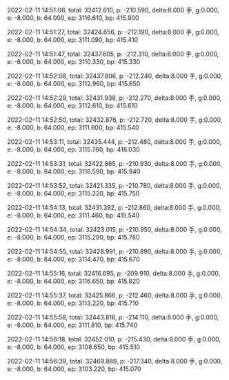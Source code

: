 2022-02-11 14:51:06, total: 32412.610, p: -210.590, delta:8.000 手, g:0.000, e: -8.000, b: 64.000, ep: 3116.610, bp: 415.900

2022-02-11 14:51:27, total: 32424.656, p: -212.190, delta:8.000 手, g:0.000, e: -8.000, b: 64.000, ep: 3111.090, bp: 415.410

2022-02-11 14:51:47, total: 32437.605, p: -212.310, delta:8.000 手, g:0.000, e: -8.000, b: 64.000, ep: 3110.330, bp: 415.330

2022-02-11 14:52:08, total: 32437.806, p: -212.240, delta:8.000 手, g:0.000, e: -8.000, b: 64.000, ep: 3112.960, bp: 415.650

2022-02-11 14:52:29, total: 32431.938, p: -212.270, delta:8.000 手, g:0.000, e: -8.000, b: 64.000, ep: 3112.610, bp: 415.610

2022-02-11 14:52:50, total: 32432.876, p: -212.720, delta:8.000 手, g:0.000, e: -8.000, b: 64.000, ep: 3111.600, bp: 415.540

2022-02-11 14:53:11, total: 32435.444, p: -212.480, delta:8.000 手, g:0.000, e: -8.000, b: 64.000, ep: 3115.760, bp: 416.030

2022-02-11 14:53:31, total: 32422.865, p: -210.930, delta:8.000 手, g:0.000, e: -8.000, b: 64.000, ep: 3116.590, bp: 415.940

2022-02-11 14:53:52, total: 32421.335, p: -210.780, delta:8.000 手, g:0.000, e: -8.000, b: 64.000, ep: 3115.220, bp: 415.750

2022-02-11 14:54:13, total: 32431.392, p: -212.860, delta:8.000 手, g:0.000, e: -8.000, b: 64.000, ep: 3111.460, bp: 415.540

2022-02-11 14:54:34, total: 32423.015, p: -210.950, delta:8.000 手, g:0.000, e: -8.000, b: 64.000, ep: 3115.290, bp: 415.780

2022-02-11 14:54:55, total: 32428.991, p: -210.890, delta:8.000 手, g:0.000, e: -8.000, b: 64.000, ep: 3114.470, bp: 415.670

2022-02-11 14:55:16, total: 32416.695, p: -209.910, delta:8.000 手, g:0.000, e: -8.000, b: 64.000, ep: 3116.650, bp: 415.820

2022-02-11 14:55:37, total: 32425.866, p: -212.460, delta:8.000 手, g:0.000, e: -8.000, b: 64.000, ep: 3113.220, bp: 415.710

2022-02-11 14:55:58, total: 32443.816, p: -214.110, delta:8.000 手, g:0.000, e: -8.000, b: 64.000, ep: 3111.810, bp: 415.740

2022-02-11 14:56:18, total: 32452.010, p: -215.430, delta:8.000 手, g:0.000, e: -8.000, b: 64.000, ep: 3108.650, bp: 415.510

2022-02-11 14:56:39, total: 32469.889, p: -217.340, delta:8.000 手, g:0.000, e: -8.000, b: 64.000, ep: 3103.220, bp: 415.070